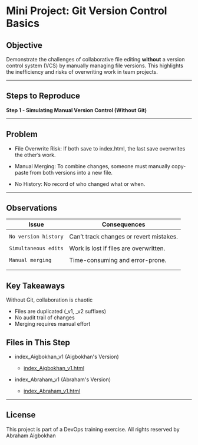 # Mini Project: Git Version Control Basics  

## Objective  
Demonstrate the challenges of collaborative file editing **without** a version control system (VCS) by manually managing file versions. This highlights the inefficiency and risks of overwriting work in team projects.  

---

## Steps to Reproduce  
**Step 1 - Simulating Manual Version Control (Without Git)**  

---

## Problem
* File Overwrite Risk: If both save to index.html, the last save overwrites the other’s work.

* Manual Merging: To combine changes, someone must manually copy-paste from both versions into a new file.

* No History: No record of who changed what or when.

---

## Observations      

| Issue                      | Consequences                                            |
|---------------------------------------------|----------------------------------------|
|                                                                                      |
| `No version history`       | Can’t track changes or revert mistakes.                 |
|                                                                                      |
| `Simultaneous edits`       | Work is lost if files are overwritten.                  |
|                                                                                      |
| `Manual merging`          | Time-consuming and error-prone.                          |
|                                                                                      |
|                                                                                      |


## Key Takeaways
Without Git, collaboration is chaotic
* Files are duplicated (_v1, _v2 suffixes)
* No audit trail of changes
* Merging requires manual effort


##  Files in This Step
* index_Aigbokhan_v1 (Aigbokhan's Version)

  - [index_Aigbokhan_v1.html](https://github.com/Abrahamnosa23/Training/blob/main/DevOps/3MTT-DAREY/Mini_Project2-Git_Version_Control/Website_Project/Manual_Versioning/index_Aigbokhan_v1.html)
    
* index_Abraham_v1 (Abraham's Version)
  
  - [index_Abraham_v1.html](https://github.com/Abrahamnosa23/Training/blob/main/DevOps/3MTT-DAREY/Mini_Project2-Git_Version_Control/Website_Project/Manual_Versioning/index_Abraham_v1.html)

---

 ## License

 This project is part of a DevOps training exercise. All rights reserved by Abraham Aigbokhan
